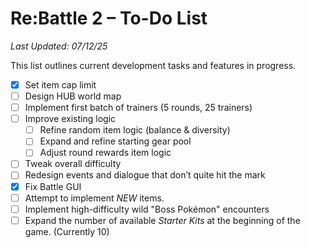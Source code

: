 # Re:Battle 2 – To-Do List  
*Last Updated: 07/12/25*

This list outlines current development tasks and features in progress.

- [x] Set item cap limit  
- [ ] Design HUB world map  
- [ ] Implement first batch of trainers (5 rounds, 25 trainers)  
- [ ] Improve existing logic  
  - [ ] Refine random item logic (balance & diversity)  
  - [ ] Expand and refine starting gear pool  
  - [ ] Adjust round rewards item logic  
- [ ] Tweak overall difficulty  
- [ ] Redesign events and dialogue that don’t quite hit the mark  
- [x] Fix Battle GUI
- [ ] Attempt to implement *NEW* items.
- [ ] Implement high-difficulty wild "Boss Pokémon" encounters
- [ ] Expand the number of available *Starter Kits* at the beginning of the game. (Currently 10)